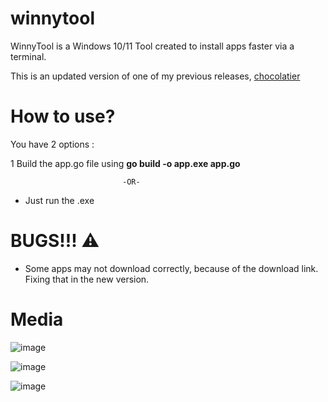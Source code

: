 # winnytool
WinnyTool is a Windows 10/11 Tool created to install apps faster via a terminal.

This is an updated version of one of my previous releases, [chocolatier](https://github.com/spiry32/chocolatier)
# How to use?
You have 2 options : 

1 Build the app.go file using **go build -o app.exe app.go**
 
                             -OR-
                             
- Just run the .exe

# BUGS!!! ⚠️
* Some apps may not download correctly, because of the download link. Fixing that in the new version.
# Media
![image](https://github.com/spiry32/winnytool/assets/103727459/3d9b30de-da20-4427-bfa6-5efb713631a0)

![image](https://github.com/spiry32/winnytool/assets/103727459/1c7e8ad5-7cc5-4180-bd46-aa20255bfe24)

![image](https://github.com/spiry32/winnytool/assets/103727459/1a651b7c-6374-4b12-b628-7af8ead5af16)
